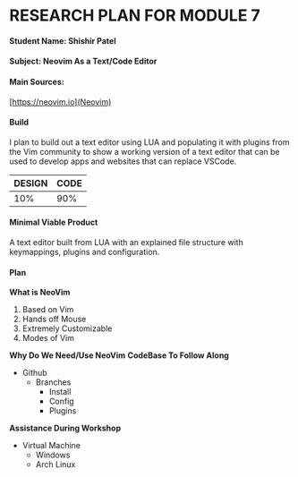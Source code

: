 # RESEARCH PLAN FOR MODULE 7

#### Student Name: ****Shishir Patel****

#### Subject: ****Neovim As a Text/Code Editor****

#### Main Sources:
[https://neovim.io](Neovim)

#### Build
I plan to build out a text editor using LUA and populating it with plugins from the Vim community to show a working version of a text editor that can be used to develop apps and websites that can replace VSCode.

| ****DESIGN****   | ****CODE****    |
|--------------- | --------------- |
| 10%   | 90%   |

#### Minimal Viable Product
A text editor built from LUA with an explained file structure with keymappings, plugins and configuration.

#### Plan
****What is NeoVim****
 1. Based on Vim
 2. Hands off Mouse
 3. Extremely Customizable
 4. Modes of Vim

****Why Do We Need/Use NeoVim****
****CodeBase To Follow Along****
- Github
  - Branches
    - Install
    - Config
    - Plugins

****Assistance During Workshop****
- Virtual Machine
  - Windows
  - Arch Linux

